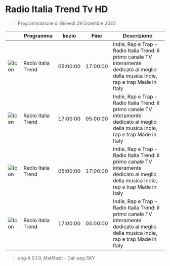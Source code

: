# Radio Italia Trend Tv HD
> Programmazione di Giovedì 29 Dicembre 2022

||Programma|Inizio|Fine|Descrizione|
|---|---|---|---|---|
|![Icon](https://guidatv.sky.it/uuid/Musica_Cover_Ein_MY0UX.png)|Radio Italia Trend|05:00:00|17:00:00|Indie, Rap e Trap - Radio Italia Trend: il primo canale TV interamente dedicato al meglio della musica Indie, rap e trap Made in Italy
|![Icon](https://guidatv.sky.it/uuid/Musica_Cover_Ein_MY0UX.png)|Radio Italia Trend|17:00:00|05:00:00|Indie, Rap e Trap - Radio Italia Trend: il primo canale TV interamente dedicato al meglio della musica Indie, rap e trap Made in Italy
|![Icon](https://guidatv.sky.it/uuid/Musica_Cover_Ein_MY0UX.png)|Radio Italia Trend|05:00:00|17:00:00|Indie, Rap e Trap - Radio Italia Trend: il primo canale TV interamente dedicato al meglio della musica Indie, rap e trap Made in Italy
|![Icon](https://guidatv.sky.it/uuid/Musica_Cover_Ein_MY0UX.png)|Radio Italia Trend|17:00:00|05:00:00|Indie, Rap e Trap - Radio Italia Trend: il primo canale TV interamente dedicato al meglio della musica Indie, rap e trap Made in Italy



 > epg-it 0.1.0, MatMasIt - Dati epg SKY